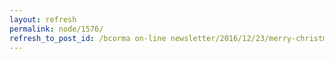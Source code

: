 ```yaml
---
layout: refresh
permalink: node/1576/
refresh_to_post_id: /bcorma on-line newsletter/2016/12/23/merry-christmas-and-season-holidays-to-everyone-from-bcorma
---
```

